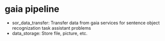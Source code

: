 # gaia pipeline
+ sor_data_transfer: Transfer data from gaia services for sentence object recognization task assistant problems
+ data_storage: Store file, picture, etc.  